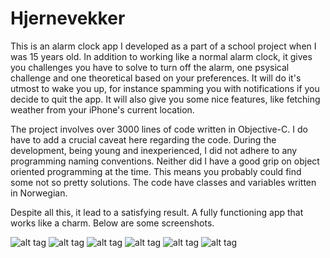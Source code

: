 # Hjernevekker

This is an alarm clock app I developed as a part of a school project when I was 15 years old. In addition to working like a normal alarm clock, it gives you challenges you have to solve to turn off the alarm, one psysical challenge and one theoretical based on your preferences. It will do it's utmost to wake you up, for instance spamming you with notifications if you decide to quit the app. It will also give you some nice features, like fetching weather from your iPhone's current location. 

The project involves over 3000 lines of code written in Objective-C. I do have to add a crucial caveat here regarding the code. During the development, being young and inexperienced, I did not adhere to any programming naming conventions. Neither did I have a good grip on object oriented programming at the time. This means you probably could find some not so pretty solutions. The code have classes and variables written in Norwegian. 

Despite all this, it lead to a satisfying result. A fully functioning app that works like a charm. Below are some screenshots.

![alt tag](https://raw.githubusercontent.com/EspenNaess/Hjernevekker/master/Hjernevekker/Screenshots/Skjermbilde%202016-03-20%20kl.%2020.28.29.png)
![alt tag](https://raw.githubusercontent.com/EspenNaess/Hjernevekker/master/Hjernevekker/Screenshots/Skjermbilde%202016-03-20%20kl.%2020.30.43.png)
![alt tag](https://raw.githubusercontent.com/EspenNaess/Hjernevekker/master/Hjernevekker/Screenshots/Skjermbilde%202016-03-20%20kl.%2020.32.00.png)
![alt tag](https://raw.githubusercontent.com/EspenNaess/Hjernevekker/master/Hjernevekker/Screenshots/Skjermbilde%202016-03-20%20kl.%2020.32.41.png)
![alt tag](https://raw.githubusercontent.com/EspenNaess/Hjernevekker/master/Hjernevekker/Screenshots/Skjermbilde%202016-03-20%20kl.%2020.33.05.png)
![alt tag](https://github.com/EspenNaess/Hjernevekker/blob/master/Hjernevekker/Screenshots/Skjermbilde%202016-03-20%20kl.%2020.35.04.png)
